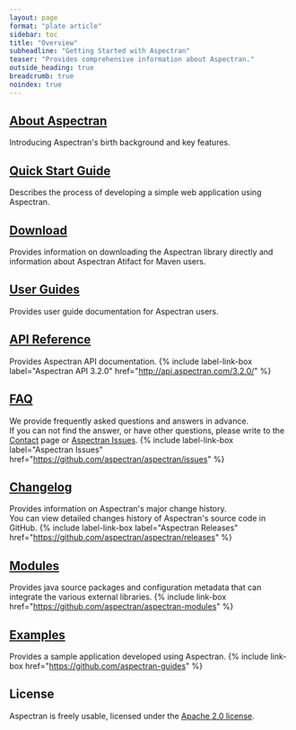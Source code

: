 ```yaml
---
layout: page
format: "plate article"
sidebar: toc
title: "Overview"
subheadline: "Getting Started with Aspectran"
teaser: "Provides comprehensive information about Aspectran."
outside_heading: true
breadcrumb: true
noindex: true
---
```


## [About Aspectran](/info/)
Introducing Aspectran's birth background and key features.

## [Quick Start Guide](/getting-started/quickstart/)
Describes the process of developing a simple web application using Aspectran.

## [Download](/getting-started/download/)
Provides information on downloading the Aspectran library directly and information about Aspectran Atifact for Maven users.

## [User Guides](/docs/guides/)
Provides user guide documentation for Aspectran users.

## [API Reference](/docs/api/)
Provides Aspectran API documentation.
{% include label-link-box label="Aspectran API 3.2.0" href="http://api.aspectran.com/3.2.0/" %}

## [FAQ](/docs/faq/)
We provide frequently asked questions and answers in advance.  
If you can not find the answer, or have other questions, please write to the [Contact](/contact/) page or [Aspectran Issues](https://github.com/aspectran/aspectran/issues).
{% include label-link-box label="Aspectran Issues" href="https://github.com/aspectran/aspectran/issues" %}

## [Changelog](/docs/changelog/)
Provides information on Aspectran's major change history.  
You can view detailed changes history of Aspectran's source code in GitHub.
{% include label-link-box label="Aspectran Releases" href="https://github.com/aspectran/aspectran/releases" %}

## [Modules](/modules/)
Provides java source packages and configuration metadata that can integrate the various external libraries.
{% include link-box href="https://github.com/aspectran/aspectran-modules" %}

## [Examples](/examples/)
Provides a sample application developed using Aspectran.
{% include link-box href="https://github.com/aspectran-guides" %}

## License
Aspectran is freely usable, licensed under the [Apache 2.0 license](http://www.apache.org/licenses/LICENSE-2.0).
